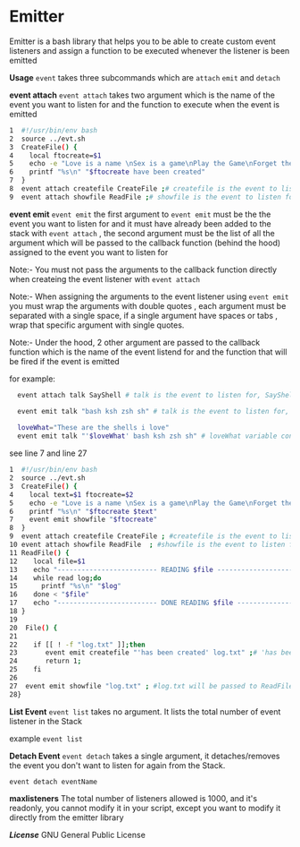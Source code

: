 # Emitter
Emitter is a bash library that helps you to be able to create custom event listeners and assign a function to be executed whenever the listener is been emitted

**Usage**
`event` takes three subcommands which are `attach` `emit` and `detach`

**event attach**
`event attach` takes two argument which is the name of the event you want to listen for and the function to execute when the event is emitted

```bash
1  #!/usr/bin/env bash
2  source ../evt.sh
3  CreateFile() {
4    local ftocreate=$1
5    echo -e "Love is a name \nSex is a game\nPlay the Game\nForget the name " > "$ftocreate"
6    printf "%s\n" "$ftocreate have been created"
7  }
8  event attach createfile CreateFile ;# createfile is the event to listen for, CreateFile is the callback function to execute when the event is emitted
9  event attach showfile ReadFile ;# showfile is the event to listen for, ReadFile is the callback function to execute when the event is emitted
```


**event emit**
`event emit` the first argument to `event emit` must be the the event you want to listen for and it must have already been added to the stack with `event attach` , the second argument must be the list  of all the argument which will be passed to the callback function (behind the hood) assigned to the event you want to listen for

Note:- You must not pass the arguments to the callback function directly when createing the event listener with `event attach`

Note:- When assigning the arguments to the event listener using `event emit` you must wrap the arguments with double quotes , each argument must be separated with a single space, if a single argument have spaces or tabs , wrap that specific argument with single quotes.

Note:- Under the hood, 2 other argument are passed to the callback function which is the name of the event listend for and the function that will be fired if the event is emitted

for example:

```bash
  event attach talk SayShell # talk is the event to listen for, SayShell is the callback function to execute when the event talk is been emitted

  event emit talk "bash ksh zsh sh" # talk is the event to listen for, "bash ksh zsh sh" is the argument passed to SayShell
  
  loveWhat="These are the shells i love"
  event emit talk "'$loveWhat' bash ksh zsh sh" # loveWhat variable contains space, and it's wrapped in single quotes so that it will be parsed as a single argument

```


see line 7 and line 27

```bash
1  #!/usr/bin/env bash
2  source ../evt.sh
3  CreateFile() {
4    local text=$1 ftocreate=$2
5    echo -e "Love is a name \nSex is a game\nPlay the Game\nForget the name " > "$ftocreate"
6    printf "%s\n" "$ftocreate $text"
7    event emit showfile "$ftocreate"
8  }
9  event attach createfile CreateFile ; #createfile is the event to listen for, CreateFile is the callback function to execute when the event is emitted
10 event attach showfile ReadFile  ; #showfile is the event to listen for, ReadFile is the callback function execute when the event is emitted
11 ReadFile() {
12    local file=$1
13    echo "------------------------- READING $file -----------------------"
14    while read log;do
15      printf "%s\n" "$log"
16    done < "$file"
17    echo "------------------------- DONE READING $file ------------------"
18 }
19
20  File() {
21
22    if [[ ! -f "log.txt" ]];then
23    	 event emit createfile "'has been created' log.txt" ;# 'has been created' and log.txt will be passed to CreateFile
24	     return 1;
25    fi
26
27  event emit showfile "log.txt" ; #log.txt will be passed to ReadFile
28}

```

**List Event**
`event list` takes no argument. It lists the total number of event listener in the Stack

example
`event list`

**Detach Event**
`event detach` takes a single argument, it detaches/removes the event you don't want to listen for again from the Stack.

`event detach eventName`


**maxlisteners**
The total number of listeners allowed is 1000, and it's readonly, you cannot modify it in your script, except you want to modify it directly from the emitter library

***License***
GNU General Public License
